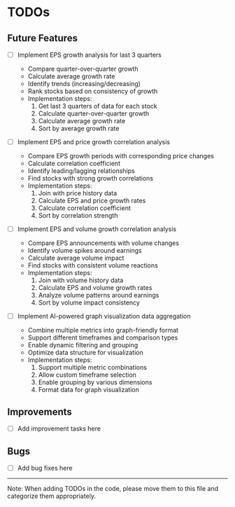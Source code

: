 # TODOs

## Future Features
- [ ] Implement EPS growth analysis for last 3 quarters
  - Compare quarter-over-quarter growth
  - Calculate average growth rate
  - Identify trends (increasing/decreasing)
  - Rank stocks based on consistency of growth
  - Implementation steps:
    1. Get last 3 quarters of data for each stock
    2. Calculate quarter-over-quarter growth
    3. Calculate average growth rate
    4. Sort by average growth rate

- [ ] Implement EPS and price growth correlation analysis
  - Compare EPS growth periods with corresponding price changes
  - Calculate correlation coefficient
  - Identify leading/lagging relationships
  - Find stocks with strong growth correlations
  - Implementation steps:
    1. Join with price history data
    2. Calculate EPS and price growth rates
    3. Calculate correlation coefficient
    4. Sort by correlation strength

- [ ] Implement EPS and volume growth correlation analysis
  - Compare EPS announcements with volume changes
  - Identify volume spikes around earnings
  - Calculate average volume impact
  - Find stocks with consistent volume reactions
  - Implementation steps:
    1. Join with volume history data
    2. Calculate EPS and volume growth rates
    3. Analyze volume patterns around earnings
    4. Sort by volume impact consistency

- [ ] Implement AI-powered graph visualization data aggregation
  - Combine multiple metrics into graph-friendly format
  - Support different timeframes and comparison types
  - Enable dynamic filtering and grouping
  - Optimize data structure for visualization
  - Implementation steps:
    1. Support multiple metric combinations
    2. Allow custom timeframe selection
    3. Enable grouping by various dimensions
    4. Format data for graph visualization

## Improvements
- [ ] Add improvement tasks here

## Bugs
- [ ] Add bug fixes here

---
Note: When adding TODOs in the code, please move them to this file and categorize them appropriately.
